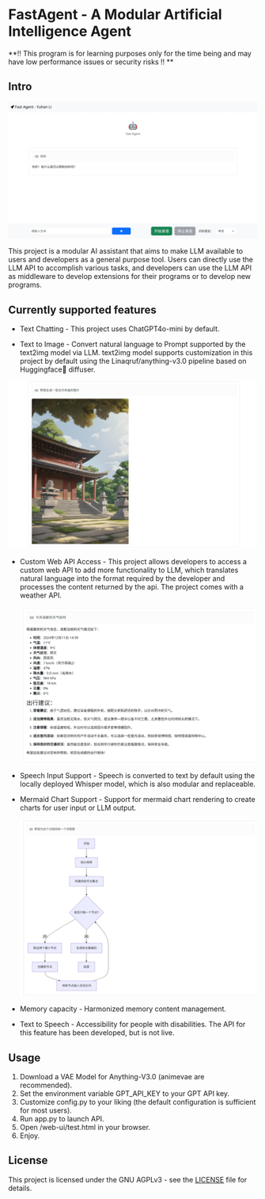 # FastAgent - A Modular Artificial Intelligence Agent

**!! This program is for learning purposes only for the time being and may have low performance issues or security risks !! **

## Intro

![](./src/ui.jpeg)

This project is a modular AI assistant that aims to make LLM available to users and developers as a general purpose tool. Users can directly use the LLM API to accomplish various tasks, and developers can use the LLM API as middleware to develop extensions for their programs or to develop new programs.

## Currently supported features

-  Text Chatting - This project uses ChatGPT4o-mini by default.

-  Text to Image - Convert natural language to Prompt supported by the text2img model via LLM. text2img model supports customization in this project by default using the Linaqruf/anything-v3.0 pipeline based on Huggingface🤗 diffuser.

  ![](./src/text2img.jpeg)

- Custom Web API Access - This project allows developers to access a custom web API to add more functionality to LLM, which translates natural language into the format required by the developer and processes the content returned by the api. The project comes with a weather API.

  ![](./src/weather.jpeg)

- Speech Input Support - Speech is converted to text by default using the locally deployed Whisper model, which is also modular and replaceable.

- Mermaid Chart Support - Support for mermaid chart rendering to create charts for user input or LLM output.

  ![](./src/mermaid.jpeg)

- Memory capacity - Harmonized memory content management.

- Text to Speech - Accessibility for people with disabilities. The API for this feature has been developed, but is not live.

## Usage

1. Download a VAE Model for Anything-V3.0 (animevae are recommended).
2. Set the environment variable GPT_API_KEY to your GPT API key.
3. Customize config.py to your liking (the default configuration is sufficient for most users).
4. Run app.py to launch API.
5. Open /web-ui/test.html in your browser.
6. Enjoy.

## License

This project is licensed under the GNU AGPLv3 - see the [LICENSE](LICENSE) file for details.

